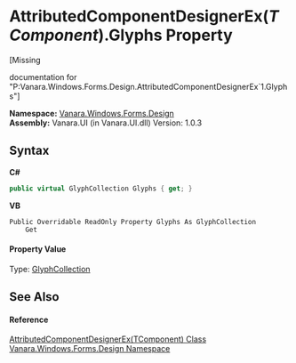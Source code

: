 # AttributedComponentDesignerEx(*TComponent*).Glyphs Property 
 

\[Missing <summary> documentation for "P:Vanara.Windows.Forms.Design.AttributedComponentDesignerEx`1.Glyphs"\]

**Namespace:**&nbsp;<a href="47183544-7c44-c1e2-cf57-c68e49a55933">Vanara.Windows.Forms.Design</a><br />**Assembly:**&nbsp;Vanara.UI (in Vanara.UI.dll) Version: 1.0.3

## Syntax

**C#**<br />
``` C#
public virtual GlyphCollection Glyphs { get; }
```

**VB**<br />
``` VB
Public Overridable ReadOnly Property Glyphs As GlyphCollection
	Get
```


#### Property Value
Type: <a href="http://msdn2.microsoft.com/en-us/library/t12saeax" target="_blank">GlyphCollection</a>

## See Also


#### Reference
<a href="91b29152-d2f3-3e9f-b020-a5052ce913a5">AttributedComponentDesignerEx(TComponent) Class</a><br /><a href="47183544-7c44-c1e2-cf57-c68e49a55933">Vanara.Windows.Forms.Design Namespace</a><br />